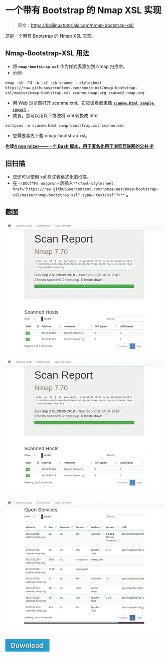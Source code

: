 # 一个带有 Bootstrap 的 Nmap XSL 实现

> 原文：<https://kalilinuxtutorials.com/nmap-bootstrap-xsl/>

这是一个带有 Bootstrap 的 Nmap XSL 实现。

## **Nmap-Bootstrap-XSL 用法**

*   将 **`nmap-bootstrap.xsl`** 作为样式表添加到 Nmap 扫描中。
*   示例:

```
nmap -sS -T4 -A -sC -oA scanme --stylesheet https://raw.githubusercontent.com/honze-net/nmap-bootstrap-xsl/master/nmap-bootstrap.xsl scanme.nmap.org scanme2.nmap.org
```

*   用 Web 浏览器打开 scanme.xml。它应该看起来像 **[`scanme.html sample report`](http://htmlpreview.github.io/?https://github.com/honze-net/nmap-bootstrap-xsl/blob/master/scanme.html)** 。
*   或者，您可以用以下方法将 xml 转换成 html

```
xsltproc -o scanme.html nmap-bootstrap.xsl scanme.xml
```

*   您需要事先下载 nmap-bootstrap.xsl。

**也读[4 non mizer——一个 Bash 脚本，用于匿名化用于浏览互联网的公共 IP](https://kalilinuxtutorials.com/4nonimizer/)**

## **旧扫描**

*   您还可以使用 xsl 样式表格式化旧扫描。
*   在 `<!DOCTYPE nmaprun>` 后插入`**<?xml-stylesheet
    href="https://raw.githubusercontent.com/honze-net/nmap-bootstrap-xsl/master/nmap-bootstrap.xsl"
    type="text/xsl"?>**` **。**

## **截图**

![](img//e0a6070835646d7fbffbc3a8dd7db649.png)![](img//41a4b61f284821db0659cb4464d4f2e7.png)

![](img//2310765d48fad1505a37eeb9a9848a5e.png)

[![](img//d861a9096555aeb1980fc054015933d7.png)](https://github.com/honze-net/nmap-bootstrap-xsl/)